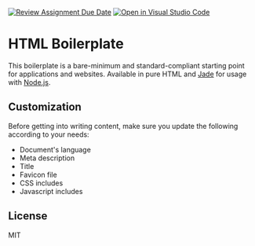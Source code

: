 [![Review Assignment Due Date](https://classroom.github.com/assets/deadline-readme-button-24ddc0f5d75046c5622901739e7c5dd533143b0c8e959d652212380cedb1ea36.svg)](https://classroom.github.com/a/94rK0ZgX)
[![Open in Visual Studio Code](https://classroom.github.com/assets/open-in-vscode-718a45dd9cf7e7f842a935f5ebbe5719a5e09af4491e668f4dbf3b35d5cca122.svg)](https://classroom.github.com/online_ide?assignment_repo_id=12621966&assignment_repo_type=AssignmentRepo)
# HTML Boilerplate

This boilerplate is a bare-minimum and standard-compliant starting point for applications and websites. Available in pure HTML and [Jade](http://jade-lang.com/) for usage with [Node.js](http://nodejs.org/).

## Customization

Before getting into writing content, make sure you update the following according to your needs:

* Document's language
* Meta description
* Title
* Favicon file
* CSS includes
* Javascript includes

## License

MIT
